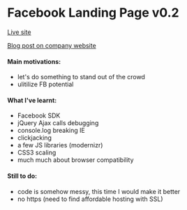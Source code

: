 
Facebook Landing Page v0.2
===

[Live site](http://www.facebook.com/EkoUKLtd?sk=app_327709943912138)

[Blog post on company website](http://www.ekouk.com/blog/facebook-landing-page/)

#### Main motivations:

- let's do something to stand out of the crowd
- ulitilize FB potential


#### What I've learnt:

- Facebook SDK
- jQuery Ajax calls debugging
- console.log breaking IE
- clickjacking
- a few JS libraries (modernizr)
- CSS3 scaling
- much much about browser compatibility

#### Still to do:

- code is somehow messy, this time I would make it better
- no https (need to find affordable hosting with SSL)